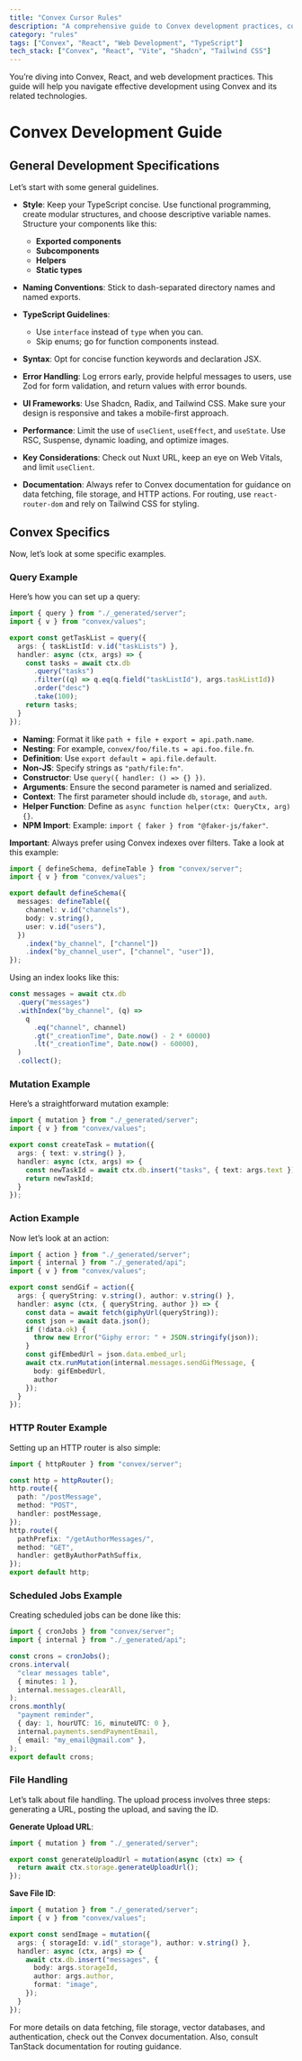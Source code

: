```yaml
---
title: "Convex Cursor Rules"
description: "A comprehensive guide to Convex development practices, covering general specifications, query and mutation examples, HTTP routing, scheduled jobs, and file handling."
category: "rules"
tags: ["Convex", "React", "Web Development", "TypeScript"]
tech_stack: ["Convex", "React", "Vite", "Shadcn", "Tailwind CSS"]
---
```


You’re diving into Convex, React, and web development practices. This guide will help you navigate effective development using Convex and its related technologies.

# Convex Development Guide

## General Development Specifications

Let’s start with some general guidelines.

- **Style**: Keep your TypeScript concise. Use functional programming, create modular structures, and choose descriptive variable names. Structure your components like this:
  - **Exported components**
  - **Subcomponents**
  - **Helpers**
  - **Static types**
  
- **Naming Conventions**: Stick to dash-separated directory names and named exports.

- **TypeScript Guidelines**:
  - Use `interface` instead of `type` when you can.
  - Skip enums; go for function components instead.

- **Syntax**: Opt for concise function keywords and declaration JSX.

- **Error Handling**: Log errors early, provide helpful messages to users, use Zod for form validation, and return values with error bounds.

- **UI Frameworks**: Use Shadcn, Radix, and Tailwind CSS. Make sure your design is responsive and takes a mobile-first approach.

- **Performance**: Limit the use of `useClient`, `useEffect`, and `useState`. Use RSC, Suspense, dynamic loading, and optimize images.

- **Key Considerations**: Check out Nuxt URL, keep an eye on Web Vitals, and limit `useClient`.

- **Documentation**: Always refer to Convex documentation for guidance on data fetching, file storage, and HTTP actions. For routing, use `react-router-dom` and rely on Tailwind CSS for styling.

## Convex Specifics

Now, let’s look at some specific examples.

### Query Example

Here’s how you can set up a query:

```typescript
import { query } from "./_generated/server";
import { v } from "convex/values";

export const getTaskList = query({
  args: { taskListId: v.id("taskLists") },
  handler: async (ctx, args) => {
    const tasks = await ctx.db
      .query("tasks")
      .filter((q) => q.eq(q.field("taskListId"), args.taskListId))
      .order("desc")
      .take(100);
    return tasks;
  }
});
```

- **Naming**: Format it like `path + file + export = api.path.name`.
- **Nesting**: For example, `convex/foo/file.ts = api.foo.file.fn`.
- **Definition**: Use `export default = api.file.default`.
- **Non-JS**: Specify strings as `"path/file:fn"`.
- **Constructor**: Use `query({ handler: () => {} })`.
- **Arguments**: Ensure the second parameter is named and serialized.
- **Context**: The first parameter should include `db`, `storage`, and `auth`.
- **Helper Function**: Define as `async function helper(ctx: QueryCtx, arg) {}`.
- **NPM Import**: Example: `import { faker } from "@faker-js/faker"`.

**Important**: Always prefer using Convex indexes over filters. Take a look at this example:

```typescript
import { defineSchema, defineTable } from "convex/server";
import { v } from "convex/values";

export default defineSchema({
  messages: defineTable({
    channel: v.id("channels"),
    body: v.string(),
    user: v.id("users"),
  })
    .index("by_channel", ["channel"])
    .index("by_channel_user", ["channel", "user"]),
});
```

Using an index looks like this:

```typescript
const messages = await ctx.db
  .query("messages")
  .withIndex("by_channel", (q) =>
    q
      .eq("channel", channel)
      .gt("_creationTime", Date.now() - 2 * 60000)
      .lt("_creationTime", Date.now() - 60000),
  )
  .collect();
```

### Mutation Example

Here’s a straightforward mutation example:

```typescript
import { mutation } from "./_generated/server";
import { v } from "convex/values";

export const createTask = mutation({
  args: { text: v.string() },
  handler: async (ctx, args) => {
    const newTaskId = await ctx.db.insert("tasks", { text: args.text });
    return newTaskId;
  }
});
```

### Action Example

Now let’s look at an action:

```typescript
import { action } from "./_generated/server";
import { internal } from "./_generated/api";
import { v } from "convex/values";

export const sendGif = action({
  args: { queryString: v.string(), author: v.string() },
  handler: async (ctx, { queryString, author }) => {
    const data = await fetch(giphyUrl(queryString));
    const json = await data.json();
    if (!data.ok) {
      throw new Error("Giphy error: " + JSON.stringify(json));
    }
    const gifEmbedUrl = json.data.embed_url;
    await ctx.runMutation(internal.messages.sendGifMessage, {
      body: gifEmbedUrl,
      author
    });
  }
});
```

### HTTP Router Example

Setting up an HTTP router is also simple:

```typescript
import { httpRouter } from "convex/server";

const http = httpRouter();
http.route({
  path: "/postMessage",
  method: "POST",
  handler: postMessage,
});
http.route({
  pathPrefix: "/getAuthorMessages/",
  method: "GET",
  handler: getByAuthorPathSuffix,
});
export default http;
```

### Scheduled Jobs Example

Creating scheduled jobs can be done like this:

```typescript
import { cronJobs } from "convex/server";
import { internal } from "./_generated/api";

const crons = cronJobs();
crons.interval(
  "clear messages table",
  { minutes: 1 },
  internal.messages.clearAll,
);
crons.monthly(
  "payment reminder",
  { day: 1, hourUTC: 16, minuteUTC: 0 },
  internal.payments.sendPaymentEmail,
  { email: "my_email@gmail.com" },
);
export default crons;
```

### File Handling

Let’s talk about file handling. The upload process involves three steps: generating a URL, posting the upload, and saving the ID.

**Generate Upload URL**:

```typescript
import { mutation } from "./_generated/server";

export const generateUploadUrl = mutation(async (ctx) => {
  return await ctx.storage.generateUploadUrl();
});
```

**Save File ID**:

```typescript
import { mutation } from "./_generated/server";
import { v } from "convex/values";

export const sendImage = mutation({
  args: { storageId: v.id("_storage"), author: v.string() },
  handler: async (ctx, args) => {
    await ctx.db.insert("messages", {
      body: args.storageId,
      author: args.author,
      format: "image",
    });
  }
});
```

For more details on data fetching, file storage, vector databases, and authentication, check out the Convex documentation. Also, consult TanStack documentation for routing guidance.
